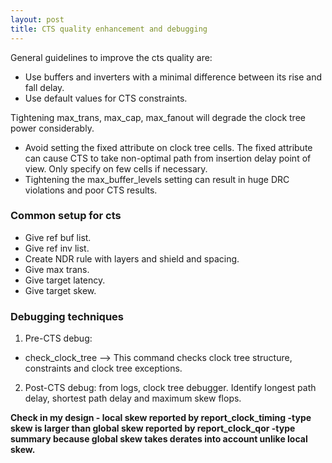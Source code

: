 ```yaml
---
layout: post
title: CTS quality enhancement and debugging
---
```


General guidelines to improve the cts quality are:
- Use buffers and inverters with a minimal difference between its rise and fall delay.
- Use default values for CTS constraints.

Tightening max_trans, max_cap, max_fanout will degrade the clock tree power considerably.
- Avoid setting the fixed attribute on clock tree cells. The fixed attribute can cause CTS to take non-optimal path from insertion delay point of view. Only specify on few cells if necessary.
- Tightening the max_buffer_levels setting can result in huge DRC violations and poor CTS results.

### Common setup for cts
- Give ref buf list.
- Give ref inv list.
- Create NDR rule with layers and shield and spacing.
- Give max trans.
- Give target latency.
- Give target skew.


### Debugging techniques

1)  Pre-CTS debug:
- check_clock_tree --> This command checks clock tree structure, constraints and clock tree exceptions.

2) Post-CTS debug:
from logs, clock tree debugger. Identify longest path delay, shortest path delay and maximum skew flops.

**Check in my design - local skew reported by report_clock_timing -type skew is larger than global skew reported by report_clock_qor -type summary because global skew takes derates into account unlike local skew.**

